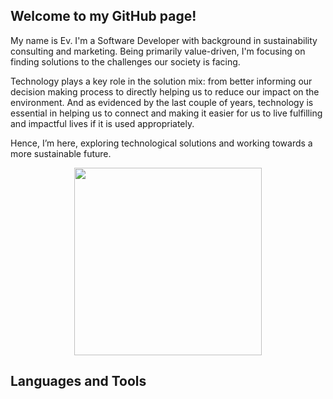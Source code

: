 ## Welcome to my GitHub page!

My name is Ev. I'm a Software Developer with background in sustainability consulting and marketing. Being primarily value-driven, I'm focusing on finding solutions to the challenges our society is facing. 

Technology plays a key role in the solution mix: from better informing our decision making process to directly helping us to reduce our impact on the environment. And as evidenced by the last couple of years, technology is essential in helping us to connect and making it easier for us to live fulfilling and impactful lives if it is used appropriately. 

Hence, I’m here, exploring technological solutions and working towards a more sustainable future.

<div id="header" align="center">
  <img src="https://media.giphy.com/media/hpXdHPfFI5wTABdDx9/giphy.gif" width="300"/>
</div>

## Languages and Tools


